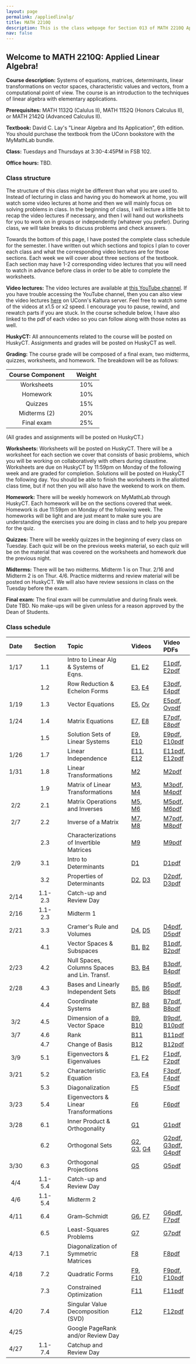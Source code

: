 ```yaml
---
layout: page
permalink: /appliedlinalg/
title: MATH 2210Q
description: This is the class webpage for Section 013 of MATH 2210Q Applied Linear Algebra at UConn.  
nav: false
---
```


## Welcome to MATH 2210Q: Applied Linear Algebra! 

**Course description:** Systems of equations, matrices, determinants, linear transformations on vector spaces, characteristic values and vectors, from a computational point of view. The course is an introduction to the techniques of linear algebra with elementary applications.

**Prerequisites:** MATH 1132Q (Calulus II), MATH 1152Q (Honors Calculus II), or MATH 2142Q (Advanced Calculus II).

**Textbook:** David C. Lay's "Linear Algebra and Its Application", 6th edition. You should purchase the textbook from the UConn bookstore with the MyMathLab bundle. 

**Class:** Tuesdays and Thursdays at 3:30-4:45PM in FSB 102. 

**Office hours:** TBD.


### Class structure

The structure of this class might be different than what you are used to. Instead of lecturing in class and having you do homework at home, you will watch some video lectures at home and then we will mainly focus on solving problems in class. In the beginning of class, I will lecture a little bit to recap the video lectures if necessary, and then I will hand out worksheets for you to work on in groups or independently (whatever you prefer). During class, we will take breaks to discuss problems and check answers.  

Towards the bottom of this page, I have posted the complete class schedule for the semester. I have written out which sections and topics I plan to cover each class and what the corresponding video lectures are for those sections. Each week we will cover about three sections of the textbook. Each section may have 1-2 corresponding video lectures that you will need to watch in advance before class in order to be able to complete the worksheets. 

**Video lectures:** The video lectures are available at [this YouTube channel](https://www.youtube.com/channel/UCJgq70ZWtrVIwHEDYdj-kdg/playlists). If you have trouble accessing the YouTube channel, then you can also view the video lectures [here](https://kaltura.uconn.edu/channel/Math%2B2210Q/168885461) on UConn's Kaltura server. Feel free to watch some of the videos at x1.5 or x2 speed. I encourage you to pause, rewind, and rewatch parts if you are stuck. In the course schedule below, I have also linked to the pdf of each video so you can follow along with those notes as well.  

**HuskyCT:** All announcements related to the course will be posted on HuskyCT. Assignments and grades will be posted on HuskyCT as well. 

**Grading:** The course grade will be composed of a final exam, two midterms, quizzes, worksheets, and homework. The breakdown will be as follows: 

| Course Component |       | Weight    | 
| :----:           | :---: |  :----:   |   
| Worksheets       |       |  10%      |  
| Homework         |       |  10%      |
| Quizzes          |       |  15%      |
| Midterms (2)     |       |  20%      | 
| Final exam       |       |  25%      | 


(All grades and assignments will be posted on HuskyCT.) 

**Worksheets:** Worksheets will be posted on HuskyCT. There will be a worksheet for each section we cover that consists of basic problems, which you will be working on collaboratively with others during classtime. Worksheets are due on HuskyCT by 11:59pm on Monday of the following week and are graded for completion. Solutions will be posted on HuskyCT the following day. You should be able to finish the worksheets in the allotted class time, but if not then you will also have the weekend to work on them. 

**Homework:** There will be weekly homework on MyMathLab through HuskyCT. Each homework will be on the sections covered that week. Homework is due 11:59pm on Monday of the following week. The homeworks will be light and are just meant to make sure you are understanding the exercises you are doing in class and to help you prepare for the quiz. 

**Quizzes:** There will be weekly quizzes in the beginning of every class on Tuesday. Each quiz will be on the previous weeks material, so each quiz will be on the material that was covered on the worksheets and homework due the previous night.  

**Midterms:** There will be two midterms. Midterm 1 is on Thur. 2/16 and Midterm 2 is on Thur. 4/6. Practice midterms and review material will be posted on HuskyCT. We will also have review sessions in class on the Tuesday before the exam. 

**Final exam:** The final exam will be cummulative and during finals week. Date TBD. No make-ups will be given unless for a reason approved by the Dean of Students. 



### Class schedule

| Date  |      | Section |      | Topic                                       |      | Videos   |      | Video PDFs         |
| :---: | :--: | :---:   | :--: | :---                                        | :--: | :---     | :--: |  :---              |
| 1/17  |      |  1.1    |      |  Intro to Linear Alg & Systems of Eqns.     |      | [E1](https://www.youtube.com/watch?v=0PloaPk86H0&list=PLCyMqkq53VeSogd_0OQtljaVxBtZ0xAC2&index=2), [E2](https://www.youtube.com/watch?v=7QvN1bIMSZQ&list=PLCyMqkq53VeSogd_0OQtljaVxBtZ0xAC2&index=2)   |      | [E1pdf](http://www2.math.uconn.edu/~troby/VLpdfs/E1SysLinEqn.pdf), [E2pdf](http://www2.math.uconn.edu/~troby/VLpdfs/E2SolvLinSys.pdf)       |
|       |      |  1.2    |      |  Row Reduction & Echelon Forms              |      | [E3](https://www.youtube.com/watch?v=S_-cHRG0qeA&list=PLCyMqkq53VeSogd_0OQtljaVxBtZ0xAC2&index=4), [E4](https://www.youtube.com/watch?v=qP2bNBSMWF4&list=PLCyMqkq53VeSogd_0OQtljaVxBtZ0xAC2&index=4)   |      | [E3pdf](http://www2.math.uconn.edu/~troby/VLpdfs/E3echelonForm.pdf), [E4pdf](http://www2.math.uconn.edu/~troby/VLpdfs/E4reducedEF.pdf)       |
| 1/19  |      |  1.3    |      |  Vector Equations                           |      | [E5](https://www.youtube.com/watch?v=Bj6HJ2qDrO4&list=PLCyMqkq53VeSogd_0OQtljaVxBtZ0xAC2&index=5), [Ov](https://www.youtube.com/watch?v=QX1tfnX6-Eg&list=PLCyMqkq53VeSogd_0OQtljaVxBtZ0xAC2&index=1&t=2s)   |      | [E5pdf](http://www2.math.uconn.edu/~troby/VLpdfs/E5vecsLinComb.pdf), [Ovpdf](http://www2.math.uconn.edu/~troby/VLpdfs/overviewSp17.pdf)       |
| 1/24  |      |  1.4    |      |  Matrix Equations                           |      | [E7](https://www.youtube.com/watch?v=bTGS_T3DWGI&list=PLCyMqkq53VeSogd_0OQtljaVxBtZ0xAC2&index=6), [E8](https://www.youtube.com/watch?v=mTuv_veJYmE&list=PLCyMqkq53VeSogd_0OQtljaVxBtZ0xAC2&index=7)   |      | [E7pdf](http://www2.math.uconn.edu/~troby/VLpdfs/E7matrixVecEqns.pdf), [E8pdf](http://www2.math.uconn.edu/~troby/VLpdfs/E8mxEqnSpanSets.pdf)       |
|       |      |  1.5    |      |  Solution Sets of Linear Systems            |      | [E9](https://www.youtube.com/watch?v=odtIy_u1moA&list=PLCyMqkq53VeSogd_0OQtljaVxBtZ0xAC2&index=8), [E10](https://www.youtube.com/watch?v=l8pHK63xnPk&list=PLCyMqkq53VeSogd_0OQtljaVxBtZ0xAC2&index=9)  |      | [E9pdf](http://www2.math.uconn.edu/~troby/VLpdfs/E9solvHomogSys.pdf), [E10pdf](http://www2.math.uconn.edu/~troby/VLpdfs/E10solvGenSys.pdf)      |
| 1/26  |      |  1.7    |      |  Linear Independence                        |      | [E11](https://www.youtube.com/watch?v=erjhxHnbglc&list=PLCyMqkq53VeSogd_0OQtljaVxBtZ0xAC2&index=10), [E12](https://www.youtube.com/watch?v=53Qyto-tKUU&list=PLCyMqkq53VeSogd_0OQtljaVxBtZ0xAC2&index=11) |      | [E11pdf](http://www2.math.uconn.edu/~troby/VLpdfs/E11LinIndep.pdf), [E12pdf](http://www2.math.uconn.edu/~troby/VLpdfs/E12LinIndep2.pdf)     | 
| 1/31  |      |  1.8    |      |  Linear Transformations                     |      | [M2](https://www.youtube.com/watch?v=W1OMSpcEFds&list=PLCyMqkq53VeSK_cXrAN-vwu2OWdl17shW&index=1)       |      | [M2pdf](http://www2.math.uconn.edu/~troby/VLpdfs/M2LinTRansf.pdf)              |
|       |      |  1.9    |      |  Matrix of Linear Transformations           |      | [M3](https://www.youtube.com/watch?v=2KyK3WVqonA&list=PLCyMqkq53VeSK_cXrAN-vwu2OWdl17shW&index=3), [M4](https://www.youtube.com/watch?v=twJQxX7tqq0&list=PLCyMqkq53VeSK_cXrAN-vwu2OWdl17shW&index=5)   |      | [M3pdf](http://www2.math.uconn.edu/~troby/VLpdfs/M3LinTransf2Thy.pdf), [M4pdf](http://www2.math.uconn.edu/~troby/VLpdfs/M4LinTRansfPractice.pdf)       |
| 2/2   |      |  2.1    |      |  Matrix Operations and Inverses             |      | [M5](https://www.youtube.com/watch?v=x3N59NF4p6U&list=PLCyMqkq53VeSK_cXrAN-vwu2OWdl17shW&index=4), [M6](https://www.youtube.com/watch?v=a2JexxDn12o&list=PLCyMqkq53VeSK_cXrAN-vwu2OWdl17shW&index=5)   |      | [M5pdf](http://www2.math.uconn.edu/~troby/VLpdfs/M5mxOps.pdf), [M6pdf](http://www2.math.uconn.edu/~troby/VLpdfs/M6mxOps2.pdf)       |
| 2/7   |      |  2.2    |      |  Inverse of a Matrix                        |      | [M7](https://www.youtube.com/watch?v=K76XsB14lSA&list=PLCyMqkq53VeSK_cXrAN-vwu2OWdl17shW&index=6), [M8](https://www.youtube.com/watch?v=6b0EX-2UWn4&list=PLCyMqkq53VeSK_cXrAN-vwu2OWdl17shW&index=7)   |      | [M7pdf](http://www2.math.uconn.edu/~troby/VLpdfs/M7mxInversesDefEg.pdf), [M8pdf](http://www2.math.uconn.edu/~troby/VLpdfs/M8mxInvAlgElem.pdf)       |
|       |      |  2.3    |      |  Characterizations of Invertible Matrices   |      | [M9](https://www.youtube.com/watch?v=92-HVreKnWI&list=PLCyMqkq53VeSK_cXrAN-vwu2OWdl17shW&index=8)       |      | [M9pdf](http://www2.math.uconn.edu/~troby/VLpdfs/M9invertibleMxThm.pdf)              |
| 2/9   |      |  3.1    |      |  Intro to Determinants                      |      | [D1](https://www.youtube.com/watch?v=l6rACB8Vvc4&list=PLCyMqkq53VeSk8M3Y6ybj8UvZwld__6a6&index=1)       |      | [D1pdf](http://www2.math.uconn.edu/~troby/VLpdfs/D1introDet.pdf)              |
|       |      |  3.2    |      |  Properties of Determinants                 |      | [D2](https://www.youtube.com/watch?v=-V5sDyvHBh4&list=PLCyMqkq53VeSk8M3Y6ybj8UvZwld__6a6&index=2), [D3](https://www.youtube.com/watch?v=Vq9dnevRyto&list=PLCyMqkq53VeSk8M3Y6ybj8UvZwld__6a6&index=3)   |      | [D2pdf](http://www2.math.uconn.edu/~troby/VLpdfs/D2detRowOps.pdf), [D3pdf](http://www2.math.uconn.edu/~troby/VLpdfs/D3detColProd.pdf)       |
| 2/14  |      | 1.1-2.3 |      |  Catch-up and Review Day                    |      |          |      |                    |
| 2/16  |      | 1.1-2.3 |      |  Midterm 1                                  |      |          |      |                    |
| 2/21  |      |  3.3    |      |  Cramer's Rule and Volumes                  |      | [D4](https://www.youtube.com/watch?v=sRLwoK4cdNY&list=PLCyMqkq53VeSk8M3Y6ybj8UvZwld__6a6&index=5), [D5](https://www.youtube.com/watch?v=3ndVGb1jFws&list=PLCyMqkq53VeSk8M3Y6ybj8UvZwld__6a6&index=6)   |      | [D4pdf](http://www2.math.uconn.edu/~troby/VLpdfs/d4cramers.pdf), [D5pdf](http://www2.math.uconn.edu/~troby/VLpdfs/D5volume.pdf)       |
|       |      |  4.1    |      |  Vector Spaces & Subspaces                  |      | [B1](https://www.youtube.com/watch?v=QWslTQLnx7Q&list=PLCyMqkq53VeRqffrKcrCVGXd5yxY1I7si&index=2), [B2](https://www.youtube.com/watch?v=M7MqpKdRPpQ&list=PLCyMqkq53VeRqffrKcrCVGXd5yxY1I7si&index=3)   |      | [B1pdf](http://www2.math.uconn.edu/~troby/VLpdfs/B1vecSpaces.pdf), [B2pdf](http://www2.math.uconn.edu/~troby/VLpdfs/B2vecSubspaces.pdf)       |
| 2/23  |      |  4.2    |      | Null Spaces, Columns Spaces and Lin. Transf.|      | [B3](https://www.youtube.com/watch?v=19h4_43QLvU&list=PLCyMqkq53VeRqffrKcrCVGXd5yxY1I7si&index=4), [B4](https://www.youtube.com/watch?v=lPAyQbiN9o8&list=PLCyMqkq53VeRqffrKcrCVGXd5yxY1I7si&index=5)   |      | [B3pdf](http://www2.math.uconn.edu/~troby/VLpdfs/B3nullspace.pdf), [B4pdf](http://www2.math.uconn.edu/~troby/VLpdfs/B4colSpace.pdf)       |
| 2/28  |      |  4.3    |      |  Bases and Linearly Independent Sets        |      | [B5](https://www.youtube.com/watch?v=Eu6p0y_XZfw&list=PLCyMqkq53VeRqffrKcrCVGXd5yxY1I7si&index=6), [B6](https://www.youtube.com/watch?v=CBo9b1eYDts&list=PLCyMqkq53VeRqffrKcrCVGXd5yxY1I7si&index=7)   |      | [B5pdf](http://www2.math.uconn.edu/~troby/VLpdfs/B5bases.pdf), [B6pdf](http://www2.math.uconn.edu/~troby/VLpdfs/B6basesNulCol.pdf)       |
|       |      |  4.4    |      |  Coordinate Systems                         |      | [B7](https://www.youtube.com/watch?v=3EJu1YBlb0w&list=PLCyMqkq53VeRqffrKcrCVGXd5yxY1I7si&index=8), [B8](https://www.youtube.com/watch?v=x4HZhHPyVkQ&list=PLCyMqkq53VeRqffrKcrCVGXd5yxY1I7si&index=9)   |      | [B7pdf](http://www2.math.uconn.edu/~troby/VLpdfs/B7coordinates.pdf), [B8pdf](http://www2.math.uconn.edu/~troby/VLpdfs/B8coordIsom.pdf)       |
| 3/2   |      |  4.5    |      |  Dimension of a Vector Space                |      | [B9](https://www.youtube.com/watch?v=ox0gP-GGgwo&list=PLCyMqkq53VeRqffrKcrCVGXd5yxY1I7si&index=10), [B10](https://www.youtube.com/watch?v=dS_VWdgRDko&list=PLCyMqkq53VeRqffrKcrCVGXd5yxY1I7si&index=11)  |      | [B9pdf](http://www2.math.uconn.edu/~troby/VLpdfs/B9dimVS.pdf), [B10pdf](http://www2.math.uconn.edu/~troby/VLpdfs/B10dimSubspaces.pdf)      |
| 3/7   |      |  4.6    |      |  Rank                                       |      | [B11](https://www.youtube.com/watch?v=ZwUVZzQpUdA&list=PLCyMqkq53VeRqffrKcrCVGXd5yxY1I7si&index=12)      |      | [B11pdf](http://www2.math.uconn.edu/~troby/VLpdfs/B11rank.pdf)             |
|       |      |  4.7    |      |  Change of Basis                            |      | [B12](https://www.youtube.com/watch?v=5F_MxsmEfdA&list=PLCyMqkq53VeRqffrKcrCVGXd5yxY1I7si&index=13)      |      | [B12pdf](http://www2.math.uconn.edu/~troby/VLpdfs/B12ChangeBasis.pdf)             |
| 3/9   |      |  5.1    |      |  Eigenvectors & Eigenvalues                 |      | [F1](https://www.youtube.com/watch?v=Q3eFAtHltVg&list=PLCyMqkq53VeQASKy7SDbZcv7TdIPkirS3&index=2), [F2](https://www.youtube.com/watch?v=LiRpubaX3ho&list=PLCyMqkq53VeQASKy7SDbZcv7TdIPkirS3&index=3)   |      | [F1pdf](http://www2.math.uconn.edu/~troby/VLpdfs/F1eigen.pdf), [F2pdf](http://www2.math.uconn.edu/~troby/VLpdfs/F2GeomEigen.pdf)       |
| 3/21  |      |  5.2    |      |  Characteristic Equation                    |      | [F3](https://www.youtube.com/watch?v=ha0TCLagbDg&list=PLCyMqkq53VeQASKy7SDbZcv7TdIPkirS3&index=4), [F4](https://www.youtube.com/watch?v=VThOcK0aSBY&list=PLCyMqkq53VeQASKy7SDbZcv7TdIPkirS3&index=4)   |      | [F3pdf](http://www2.math.uconn.edu/~troby/VLpdfs/F3charEqn.pdf), [F4pdf](http://www2.math.uconn.edu/~troby/VLpdfs/F4Similarity.pdf)       |
|       |      |  5.3    |      |  Diagonalization                            |      | [F5](https://www.youtube.com/watch?v=iE8K8_nW0QA&list=PLCyMqkq53VeQASKy7SDbZcv7TdIPkirS3&index=6)       |      | [F5pdf](http://www2.math.uconn.edu/~troby/VLpdfs/F5diagonalization.pdf)              |
| 3/23  |      |  5.4    |      |  Eigenvectors & Linear Transformations      |      | [F6](https://www.youtube.com/watch?v=BrbNB-C8Dkg&list=PLCyMqkq53VeQASKy7SDbZcv7TdIPkirS3&index=7)       |      | [F6pdf](http://www2.math.uconn.edu/~troby/VLpdfs/F6factoringLinTrans.pdf)              |
| 3/28  |      |  6.1    |      |  Inner Product & Orthogonality              |      | [G1](https://www.youtube.com/watch?v=858cSuHqF-Q&list=PLCyMqkq53VeS6MIHlurpODcSBk2-acbLv&index=2)       |      | [G1pdf](http://www2.math.uconn.edu/~troby/VLpdfs/G1innerProd.pdf)              |
|       |      |  6.2    |      |  Orthogonal Sets                            |      |[G2](https://www.youtube.com/watch?v=-LCwaKaId98&list=PLCyMqkq53VeS6MIHlurpODcSBk2-acbLv&index=3), [G3](https://www.youtube.com/watch?v=75Ap97hzA8s&list=PLCyMqkq53VeS6MIHlurpODcSBk2-acbLv&index=4), [G4](https://www.youtube.com/watch?v=Gkt8nZxrycQ&list=PLCyMqkq53VeS6MIHlurpODcSBk2-acbLv&index=5)|      | [G2pdf](http://www2.math.uconn.edu/~troby/VLpdfs/G2orthoSetsSpaces.pdf), [G3pdf](http://www2.math.uconn.edu/~troby/VLpdfs/G3orthonormality.pdf), [G4pdf](http://www2.math.uconn.edu/~troby/VLpdfs/G4orthoProj.pdf)|
| 3/30  |      |  6.3    |      |  Orthogonal Projections                     |      | [G5](https://www.youtube.com/watch?v=NFyCJGtqDpA&list=PLCyMqkq53VeS6MIHlurpODcSBk2-acbLv&index=6)       |      | [G5pdf](http://www2.math.uconn.edu/~troby/VLpdfs/G5projApprox.pdf)              |
| 4/4   |      | 1.1-5.4 |      |  Catch-up and Review Day                    |      |          |      |                    |
| 4/6   |      | 1.1-5.4 |      |  Midterm 2                                  |      |          |      |                    |
| 4/11  |      |  6.4    |      |  Gram–Schmidt                               |      | [G6](https://www.youtube.com/watch?v=O3pz0nRPlrQ&list=PLCyMqkq53VeS6MIHlurpODcSBk2-acbLv&index=7), [F7](https://www.youtube.com/watch?v=w001lFfdeNs&list=PLCyMqkq53VeS6MIHlurpODcSBk2-acbLv&index=8)   |      | [G6pdf](http://www2.math.uconn.edu/~troby/VLpdfs/G6gramSchmidt.pdf), [F7pdf](http://www2.math.uconn.edu/~troby/VLpdfs/F7qr.pdf)       |
|       |      |  6.5    |      |  Least-Squares Problems                     |      | [G7](https://www.youtube.com/watch?v=EqyUVWg-nVg&list=PLCyMqkq53VeS6MIHlurpODcSBk2-acbLv&index=8)       |      | [G7pdf](http://www2.math.uconn.edu/~troby/VLpdfs/G7leastSquares.pdf)              |
| 4/13  |      |  7.1    |      |  Diagonalization of Symmetric Matrices      |      | [F8](https://www.youtube.com/watch?v=kkKyIPgN1Yc&list=PLCyMqkq53VeQVdULZlrM0gcectoBJMNYz&index=2)       |      | [F8pdf](http://www2.math.uconn.edu/~troby/VLpdfs/F8diagSymmMxs.pdf)              |
| 4/18  |      |  7.2    |      |  Quadratic Forms                            |      | [F9](https://www.youtube.com/watch?v=JabOq1XZi9c&list=PLCyMqkq53VeQVdULZlrM0gcectoBJMNYz&index=3), [F10](https://www.youtube.com/watch?v=0rR3BwFId0w&list=PLCyMqkq53VeQVdULZlrM0gcectoBJMNYz&index=4)  |      | [F9pdf](http://www2.math.uconn.edu/~troby/VLpdfs/F9quadForms.pdf), [F10pdf](http://www2.math.uconn.edu/~troby/VLpdfs/F10classifyingQF.pdf)      |
|       |      |  7.3    |      |  Constrained Optimization                   |      | [F11](https://www.youtube.com/watch?v=nGT_FtYuZEU&list=PLCyMqkq53VeQVdULZlrM0gcectoBJMNYz&index=5)      |      | [F11pdf](http://www2.math.uconn.edu/~troby/VLpdfs/F11ConstrOptQF.pdf)             |
| 4/20  |      |  7.4    |      |  Singular Value Decomposition (SVD)         |      | [F12](https://www.youtube.com/watch?v=PMYaXYsGyfw&list=PLCyMqkq53VeQVdULZlrM0gcectoBJMNYz&index=6)      |      | [F12pdf](http://www2.math.uconn.edu/~troby/VLpdfs/F12svdA.pdf)             |
| 4/25  |      |         |      |  Google PageRank and/or Review Day          |      |          |      |                    |
| 4/27  |      | 1.1-7.4 |      |  Catchup and Review Day                     |      |          |      |                    |



<!-- 

Quizzes will be weekly (2 random homework problems)

Homework will be about 10 problems per week on MyMathLab (3-4 per section we cover that week)

I will do a mostly flipped classroom style. A little bit of lecture plus problem solving session/working on worksheets. 
I will do more lecture on the days we are covering harder sections. 

-->
